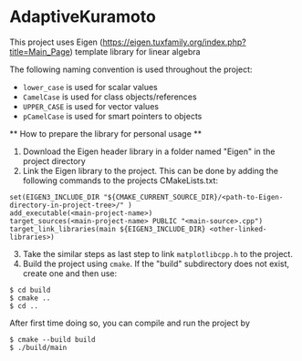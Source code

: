 # AdaptiveKuramoto
This project uses Eigen (https://eigen.tuxfamily.org/index.php?title=Main_Page) template library for linear algebra

The following naming convention is used throughout the project:
* `lower_case` is used for scalar values
* `CamelCase` is used for class objects/references
* `UPPER_CASE` is used for vector values
* `pCamelCase` is used for smart pointers to objects

** How to prepare the library for personal usage **

1. Download the Eigen header library in a folder named "Eigen" in the project directory
2. Link the Eigen library to the project. This can be done by adding the following commands to the projects CMakeLists.txt:
```
set(EIGEN3_INCLUDE_DIR "${CMAKE_CURRENT_SOURCE_DIR}/<path-to-Eigen-directory-in-project-tree>/" )
add_executable(<main-project-name>)
target_sources(<main-project-name> PUBLIC "<main-source>.cpp")
target_link_libraries(main ${EIGEN3_INCLUDE_DIR} <other-linked-libraries>)

```
3. Take the similar steps as last step to link `matplotlibcpp.h` to the project.
4. Build the project using `cmake`. If the "build" subdirectory does not exist, create one and then use:
```
$ cd build
$ cmake ..
$ cd ..
```
After first time doing so, you can compile and run the project by
```
$ cmake --build build
$ ./build/main
```